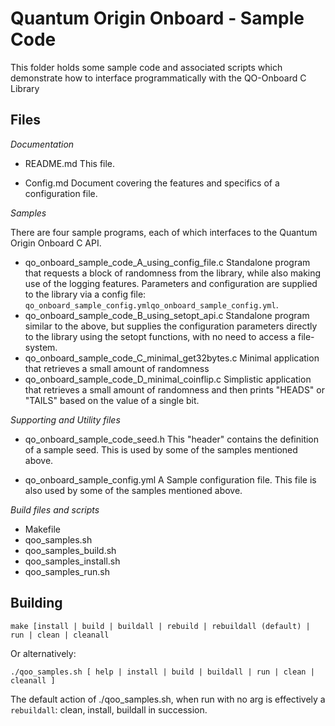 # Quantum Origin Onboard - Sample Code

This folder holds some sample code and associated scripts which demonstrate how to interface programmatically with the QO-Onboard C Library


## Files

*Documentation*

* README.md
This file.

* Config.md
Document covering the features and specifics of a configuration file.

*Samples*

There are four sample programs, each of which interfaces to the Quantum Origin Onboard C API.

* qo_onboard_sample_code_A_using_config_file.c
Standalone program that requests a block of randomness from the library, while also making use of the logging features. Parameters and configuration are supplied to the library via a config file: `qo_onboard_sample_config.ymlqo_onboard_sample_config.yml`.
* qo_onboard_sample_code_B_using_setopt_api.c
Standalone program similar to the above, but supplies the configuration parameters directly to the library using the setopt functions, with no need to access a file-system.
* qo_onboard_sample_code_C_minimal_get32bytes.c
Minimal application that retrieves a small amount of randomness
* qo_onboard_sample_code_D_minimal_coinflip.c
Simplistic application that retrieves a small amount of randomness and then prints "HEADS" or "TAILS" based on the value of a single bit.

*Supporting and Utility files*

* qo_onboard_sample_code_seed.h
This "header" contains the definition of a sample seed. This is used by some of the samples mentioned above.

* qo_onboard_sample_config.yml
A Sample configuration file. This file is also used by some of the samples mentioned above.

*Build files and scripts*
* Makefile
* qoo_samples.sh
* qoo_samples_build.sh
* qoo_samples_install.sh
* qoo_samples_run.sh


## Building

```
make [install | build | buildall | rebuild | rebuildall (default) | run | clean | cleanall
```

Or alternatively:

```
./qoo_samples.sh [ help | install | build | buildall | run | clean | cleanall ]
```
The default action of ./qoo_samples.sh, when run with no arg is effectively a `rebuildall`: clean, install, buildall in succession.
